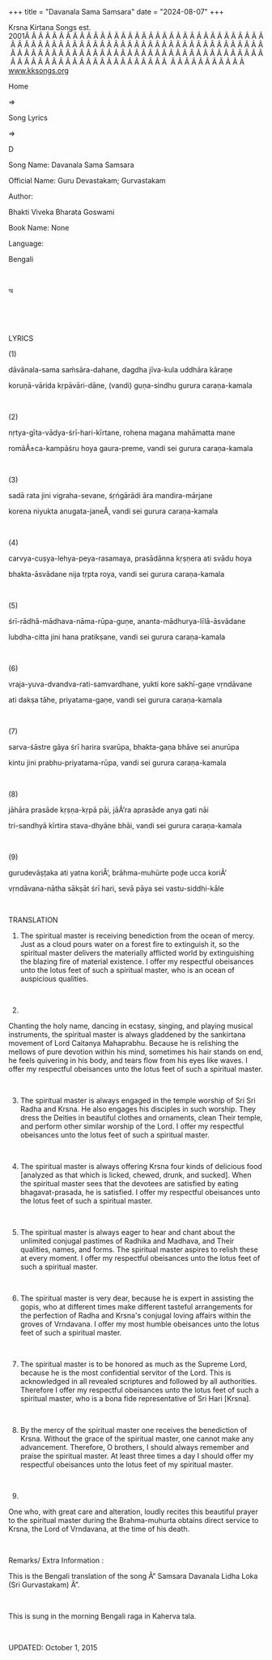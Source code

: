 +++ 
title = "Davanala Sama Samsara"
date = "2024-08-07"
+++

Krsna Kirtana Songs est. 2001Â Â Â Â Â Â Â Â Â Â Â Â Â Â Â Â Â Â Â Â Â Â Â Â Â Â Â Â Â Â Â Â Â Â Â Â Â Â Â Â Â Â Â Â Â Â Â Â Â Â Â Â Â Â Â Â Â Â Â Â Â Â Â Â Â Â Â Â Â Â Â Â Â Â Â Â Â Â Â Â Â Â Â Â Â Â Â Â Â Â Â Â Â Â Â Â Â Â Â Â Â Â Â Â Â Â Â Â Â Â Â Â Â Â Â Â Â Â Â Â Â Â Â Â Â Â Â Â Â Â Â Â  Â Â Â Â Â Â Â Â Â Â Â  
www.kksongs.org








Home
 
⇒
 
Song Lyrics
 
⇒
 
D


Song
Name: Davanala Sama Samsara


Official
Name: Guru Devastakam; Gurvastakam


Author:

Bhakti Viveka
Bharata Goswami


Book
Name: None


Language:

Bengali


 








অ




 




























 


LYRICS


(1)


dāvānala-sama
saḿsāra-dahane, dagdha jīva-kula uddhāra kāraṇe


koruṇā-vārida
kṛpāvāri-dāne, (vandi) guṇa-sindhu gurura
caraṇa-kamala


 


(2)


nṛtya-gīta-vādya-śrī-hari-kīrtane,
rohena magana mahāmatta mane


romāÃ±ca-kampāśru
hoya gaura-preme, vandi sei gurura caraṇa-kamala


 


(3)


sadā
rata jini vigraha-sevane, śṛńgārādi āra
mandira-mārjane


korena
niyukta anugata-janeÂ‚ vandi sei gurura caraṇa-kamala


 


(4)


carvya-cuṣya-lehya-peya-rasamaya,
prasādānna kṛṣṇera ati svādu hoya


bhakta-āsvādane
nija tṛpta roya, vandi sei gurura caraṇa-kamala


 


(5)


śrī-rādhā-mādhava-nāma-rūpa-guṇe,
ananta-mādhurya-līlā-āsvādane


lubdha-citta
jini hana pratikṣane, vandi sei gurura caraṇa-kamala


 


(6)


vraja-yuva-dvandva-rati-samvardhane,
yukti kore sakhī-gaṇe vṛndāvane


ati
dakṣa tāhe, priyatama-gaṇe, vandi sei gurura
caraṇa-kamala


 


(7)


sarva-śāstre
  gāya śrī harira svarūpa, bhakta-gaṇa bhāve sei
anurūpa


kintu jini
prabhu-priyatama-rūpa, vandi sei gurura caraṇa-kamala


 


(8)


jāhāra
prasāde kṛṣṇa-kṛpā pāi, jāÂ’ra
aprasāde anya gati nāi


tri-sandhyā
kīrtira stava-dhyāne bhāi, vandi sei gurura caraṇa-kamala


 


(9)


gurudevāṣṭaka
ati yatna koriÂ’, brāhma-muhūrte poḍe ucca koriÂ’


vṛndāvana-nātha
sākṣāt śrī hari, sevā pāya sei
vastu-siddhi-kāle


 


TRANSLATION


1) The
spiritual master is receiving benediction from the ocean of mercy. Just as a
cloud pours water on a forest fire to extinguish it, so the spiritual master
delivers the materially afflicted world by extinguishing the blazing fire of
material existence. I offer my respectful obeisances unto the lotus feet of
such a spiritual master, who is an ocean of auspicious qualities.


 


2)
Chanting the holy name, dancing in ecstasy, singing, and playing musical
instruments, the spiritual master is always gladdened by the sankirtana
movement of Lord Caitanya Mahaprabhu. Because he is relishing the mellows of
pure devotion within his mind, sometimes his hair stands on end, he feels
quivering in his body, and tears flow from his eyes like waves. I offer my
respectful obeisances unto the lotus feet of such a spiritual master.


 


3) The
spiritual master is always engaged in the temple worship of Sri Sri Radha and
Krsna. He also engages his disciples in such worship. They dress the Deities in
beautiful clothes and ornaments, clean Their temple, and perform other similar
worship of the Lord. I offer my respectful obeisances unto the lotus feet of
such a spiritual master.


 


4) The
spiritual master is always offering Krsna four kinds of delicious food
[analyzed as that which is licked, chewed, drunk, and sucked]. When the
spiritual master sees that the devotees are satisfied by eating
bhagavat-prasada, he is satisfied. I offer my respectful obeisances unto the
lotus feet of such a spiritual master.


 


5) The
spiritual master is always eager to hear and chant about the unlimited conjugal
pastimes of Radhika and Madhava, and Their qualities, names, and forms. The
spiritual master aspires to relish these at every moment. I offer my respectful
obeisances unto the lotus feet of such a spiritual master.


 


6) The
spiritual master is very dear, because he is expert in assisting the gopis, who
at different times make different tasteful arrangements for the perfection of
Radha and Krsna's conjugal loving affairs within the groves of Vrndavana. I
offer my most humble obeisances unto the lotus feet of such a spiritual master.


 


7) The
spiritual master is to be honored as much as the Supreme Lord, because he is
the most confidential servitor of the Lord. This is acknowledged in all
revealed scriptures and followed by all authorities. Therefore I offer my
respectful obeisances unto the lotus feet of such a spiritual master, who is a
bona fide representative of Sri Hari [Krsna].


 


8) By
the mercy of the spiritual master one receives the benediction of Krsna.
Without the grace of the spiritual master, one cannot make any advancement.
Therefore, O brothers, I should always remember and praise the spiritual
master. At least three times a day I should offer my respectful obeisances unto
the lotus feet of my spiritual master.


 


9)
One who, with great care and alteration, loudly recites this beautiful prayer
to the spiritual master during the Brahma-muhurta obtains direct service to
Krsna, the Lord of Vrndavana, at the time of his death.


 


Remarks/ Extra Information
: 


This
is the Bengali translation of the song Â“
Samsara
Davanala Lidha Loka (Sri Gurvastakam)
Â”. 


 


This
is sung in the morning Bengali raga in Kaherva tala.


 


UPDATED:
 October 1, 2015